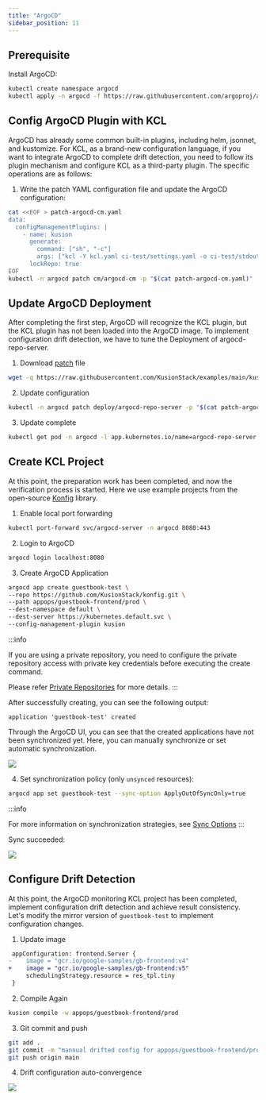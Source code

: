 ```yaml
---
title: "ArgoCD"
sidebar_position: 11
---
```


## Prerequisite

Install ArgoCD:

```bash
kubectl create namespace argocd
kubectl apply -n argocd -f https://raw.githubusercontent.com/argoproj/argo-cd/stable/manifests/install.yaml
```

## Config ArgoCD Plugin with KCL

ArgoCD has already some common built-in plugins, including helm, jsonnet, and kustomize. For KCL, as a brand-new configuration language, if you want to integrate ArgoCD to complete drift detection, you need to follow its plugin mechanism and configure KCL as a third-party plugin. The specific operations are as follows:

1. Write the patch YAML configuration file and update the ArgoCD configuration:

```bash
cat <<EOF > patch-argocd-cm.yaml
data:
  configManagementPlugins: |
    - name: kusion
      generate:
        command: ["sh", "-c"]
        args: ["kcl -Y kcl.yaml ci-test/settings.yaml -o ci-test/stdout.golden.yaml"]
      lockRepo: true
EOF
kubectl -n argocd patch cm/argocd-cm -p "$(cat patch-argocd-cm.yaml)"
```

## Update ArgoCD Deployment

After completing the first step, ArgoCD will recognize the KCL plugin, but the KCL plugin has not been loaded into the ArgoCD image. To implement configuration drift detection, we have to tune the Deployment of argocd-repo-server.

1. Download [patch](https://github.com/KusionStack/examples/blob/main/kusion/argo-cd/patch-argocd-repo-server.yaml) file

```bash
wget -q https://raw.githubusercontent.com/KusionStack/examples/main/kusion/argo-cd/patch-argocd-repo-server.yaml
```

2. Update configuration

```bash
kubectl -n argocd patch deploy/argocd-repo-server -p "$(cat patch-argocd-repo-server.yaml)"
```

3. Update complete

```bash
kubectl get pod -n argocd -l app.kubernetes.io/name=argocd-repo-server
```

## Create KCL Project

At this point, the preparation work has been completed, and now the verification process is started. Here we use example projects from the open-source [Konfig](https://github.com/KusionStack/konfig) library.

1. Enable local port forwarding

```bash
kubectl port-forward svc/argocd-server -n argocd 8080:443
```

2. Login to ArgoCD

```bash
argocd login localhost:8080
```

3. Create ArgoCD Application

```bash
argocd app create guestbook-test \
--repo https://github.com/KusionStack/konfig.git \
--path appops/guestbook-frontend/prod \
--dest-namespace default \
--dest-server https://kubernetes.default.svc \
--config-management-plugin kusion
```

:::info

If you are using a private repository, you need to configure the private repository access with private key credentials before executing the create command.

Please refer [Private Repositories](https://argo-cd.readthedocs.io/en/stable/user-guide/private-repositories/#ssh-private-key-credential) for more details.
:::

After successfully creating, you can see the following output:

```
application 'guestbook-test' created
```

Through the ArgoCD UI, you can see that the created applications have not been synchronized yet. 
Here, you can manually synchronize or set automatic synchronization.

![](/img/docs/user_docs/guides/argocd/out-of-sync.jpg)

4. Set synchronization policy (only `unsynced` resources):

```bash
argocd app set guestbook-test --sync-option ApplyOutOfSyncOnly=true
```

:::info

For more information on synchronization strategies, see [Sync Options](https://argo-cd.readthedocs.io/en/stable/user-guide/sync-options/)
:::

Sync succeeded:

![](/img/docs/user_docs/guides/argocd/synced.jpg)

## Configure Drift Detection

At this point, the ArgoCD monitoring KCL project has been completed, implement configuration drift detection and achieve result consistency.
Let's modify the mirror version of `guestbook-test` to implement configuration changes.

1. Update image

```diff
 appConfiguration: frontend.Server {
-    image = "gcr.io/google-samples/gb-frontend:v4"
+    image = "gcr.io/google-samples/gb-frontend:v5"
     schedulingStrategy.resource = res_tpl.tiny
 }
```

2. Compile Again

```bash
kusion compile -w appops/guestbook-frontend/prod
```

3. Git commit and push

```bash
git add .
git commit -m "mannual drifted config for appops/guestbook-frontend/prod"
git push origin main
```

4. Drift configuration auto-convergence

![](/img/docs/user_docs/guides/argocd/reconcile-drifted-config.jpg)
